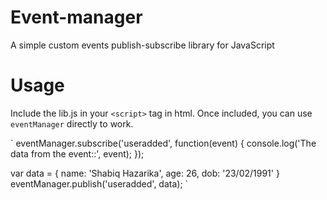 # Event-manager
A simple custom events publish-subscribe library for JavaScript

# Usage
Include the lib.js in your `<script>` tag in html. Once included, you can use `eventManager` directly to work. 

`
eventManager.subscribe('useradded', function(event) {
  console.log('The data from the event::', event);
});


var data = {
	name: 'Shabiq Hazarika',
    age: 26,
    dob: '23/02/1991'
}
eventManager.publish('useradded', data);
`
